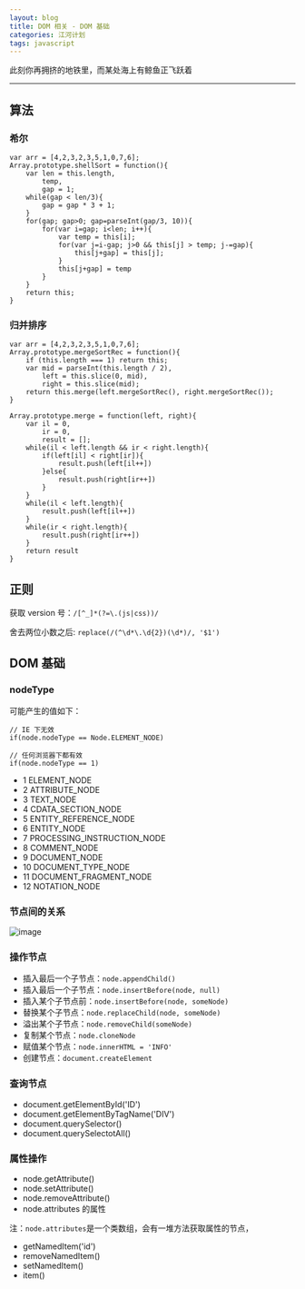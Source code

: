 ```yaml
---
layout: blog
title: DOM 相关 - DOM 基础
categories: 江河计划
tags: javascript
---
```


此刻你再拥挤的地铁里，而某处海上有鲸鱼正飞跃着

<!--more-->

* * *

## 算法
### 希尔

    var arr = [4,2,3,2,3,5,1,0,7,6];
    Array.prototype.shellSort = function(){
        var len = this.length,
            temp,
            gap = 1;
        while(gap < len/3){
            gap = gap * 3 + 1;
        }
        for(gap; gap>0; gap=parseInt(gap/3, 10)){
            for(var i=gap; i<len; i++){
                var temp = this[i];
                for(var j=i-gap; j>0 && this[j] > temp; j-=gap){
                    this[j+gap] = this[j];
                }
                this[j+gap] = temp
            }
        }
        return this;
    }
    
### 归并排序

    var arr = [4,2,3,2,3,5,1,0,7,6];
    Array.prototype.mergeSortRec = function(){
        if (this.length === 1) return this;
        var mid = parseInt(this.length / 2),
            left = this.slice(0, mid),
            right = this.slice(mid);
        return this.merge(left.mergeSortRec(), right.mergeSortRec());
    }
    
    Array.prototype.merge = function(left, right){
        var il = 0,
            ir = 0,
            result = [];
        while(il < left.length && ir < right.length){
            if(left[il] < right[ir]){
                result.push(left[il++])
            }else{
                result.push(right[ir++])
            }
        }
        while(il < left.length){
            result.push(left[il++])
        }
        while(ir < right.length){
            result.push(right[ir++])
        }
        return result
    }
    
## 正则

获取 version 号：`/[^_]*(?=\.(js|css))/`

舍去两位小数之后: `replace(/(^\d*\.\d{2})(\d*)/, '$1')`

## DOM 基础

### nodeType 

可能产生的值如下：

    // IE 下无效
    if(node.nodeType == Node.ELEMENT_NODE)

    // 任何浏览器下都有效
    if(node.nodeType == 1)

- 1	ELEMENT_NODE
- 2	ATTRIBUTE_NODE
- 3	TEXT_NODE
- 4	CDATA_SECTION_NODE
- 5	ENTITY_REFERENCE_NODE
- 6	ENTITY_NODE
- 7	PROCESSING_INSTRUCTION_NODE
- 8	COMMENT_NODE
- 9	DOCUMENT_NODE
- 10	DOCUMENT_TYPE_NODE
- 11	DOCUMENT_FRAGMENT_NODE
- 12	NOTATION_NODE

### 节点间的关系

![image](http://img0.ph.126.net/kI4w2LKrHIQ-Al5fQZSRZg==/2479231594884663140.jpg)

### 操作节点

- 插入最后一个子节点：`node.appendChild()`
- 插入最后一个子节点：`node.insertBefore(node, null)`
- 插入某个子节点前：`node.insertBefore(node, someNode)`
- 替换某个子节点：`node.replaceChild(node, someNode)`
- 溢出某个子节点：`node.removeChild(someNode)`
- 复制某个节点：`node.cloneNode`
- 赋值某个节点：`node.innerHTML = 'INFO'`
- 创建节点：`document.createElement`

### 查询节点

- document.getElementById('ID')
- document.getElementByTagName('DIV')
- document.querySelector()
- document.querySelectotAll()

### 属性操作

- node.getAttribute()
- node.setAttribute()
- node.removeAttribute()
- node.attributes 的属性

注：`node.attributes`是一个类数组，会有一堆方法获取属性的节点，
- getNamedItem('id')
- removeNamedItem()
- setNamedItem()
- item()